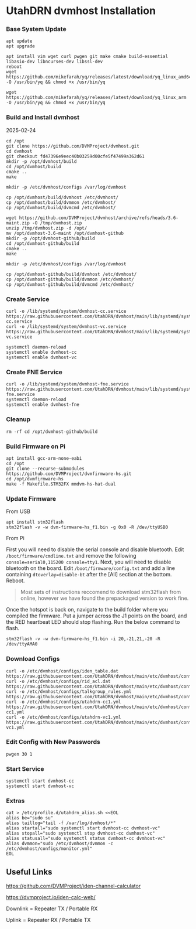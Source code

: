 # UtahDRN dvmhost Installation

### Base System Update
```
apt update
apt upgrade

apt install vim wget curl pwgen git make cmake build-essential libasio-dev libncurses-dev libssl-dev
reboot
wget https://github.com/mikefarah/yq/releases/latest/download/yq_linux_amd64 -O /usr/bin/yq && chmod +x /usr/bin/yq

wget https://github.com/mikefarah/yq/releases/latest/download/yq_linux_arm -O /usr/bin/yq && chmod +x /usr/bin/yq
```

### Build and Install dvmhost

2025-02-24
```
cd /opt
git clone https://github.com/DVMProject/dvmhost.git
cd dvmhost
git checkout fd47396e9eec40b03259d00cfe5f47499a362d61
mkdir -p /opt/dvmhost/build
cd /opt/dvmhost/build
cmake ..
make

mkdir -p /etc/dvmhost/configs /var/log/dvmhost

cp /opt/dvmhost/build/dvmhost /etc/dvmhost/
cp /opt/dvmhost/build/dvmmon /etc/dvmhost/
cp /opt/dvmhost/build/dvmcmd /etc/dvmhost/
```

```
wget https://github.com/DVMProject/dvmhost/archive/refs/heads/3.6-maint.zip -O /tmp/dvmhost.zip
unzip /tmp/dvmhost.zip -d /opt/
mv /opt/dvmhost-3.6-maint /opt/dvmhost-github
mkdir -p /opt/dvmhost-github/build
cd /opt/dvmhost-github/build
cmake ..
make

mkdir -p /etc/dvmhost/configs /var/log/dvmhost

cp /opt/dvmhost-github/build/dvmhost /etc/dvmhost/
cp /opt/dvmhost-github/build/dvmmon /etc/dvmhost/
cp /opt/dvmhost-github/build/dvmcmd /etc/dvmhost/
```

### Create Service
```
curl -o /lib/systemd/system/dvmhost-cc.service https://raw.githubusercontent.com/UtahDRN/dvmhost/main/lib/systemd/system/dvmhost-cc.service
curl -o /lib/systemd/system/dvmhost-vc.service https://raw.githubusercontent.com/UtahDRN/dvmhost/main/lib/systemd/system/dvmhost-vc.service

systemctl daemon-reload
systemctl enable dvmhost-cc
systemctl enable dvmhost-vc
```

### Create FNE Service
```
curl -o /lib/systemd/system/dvmhost-fne.service https://raw.githubusercontent.com/UtahDRN/dvmhost/main/lib/systemd/system/dvmhost-fne.service
systemctl daemon-reload
systemctl enable dvmhost-fne
```

### Cleanup
```
rm -rf cd /opt/dvmhost-github/build
```

### Build Firmware on Pi
```
apt install gcc-arm-none-eabi
cd /opt
git clone --recurse-submodules https://github.com/DVMProject/dvmfirmware-hs.git
cd /opt/dvmfirmware-hs
make -f Makefile.STM32FX mmdvm-hs-hat-dual
```

### Update Firmware
From USB
```
apt install stm32flash
stm32flash -v -w dvm-firmware-hs_f1.bin -g 0x0 -R /dev/ttyUSB0
``` 

From Pi

First you will need to disable the serial console and disable bluetooth. Edit ```/boot/firmware/cmdline.txt``` and remove the following ```console=serial0,115200 console=tty1```.
Next, you will need to disable bluetooth on the board. Edit ```/boot/firmware/config.txt``` and add a line containing ```dtoverlay=disable-bt``` after the [All] section at the bottom. Reboot.

> Most sets of instructions reccomend to download stm32flash from online, however we have found the prepackaged version to work fine.

Once the hotspot is back on, navigate to the build folder where you compiled the firmware. Put a jumper across the J1 points on the board, and the RED heartbeat LED should stop flashing. Run the below command to flash.

```
stm32flash -v -w dvm-firmware-hs_f1.bin -i 20,-21,21,-20 -R /dev/ttyAMA0
```

### Download Configs
```
curl -o /etc/dvmhost/configs/iden_table.dat https://raw.githubusercontent.com/UtahDRN/dvmhost/main/etc/dvmhost/configs/iden_table.dat
curl -o /etc/dvmhost/configs/rid_acl.dat https://raw.githubusercontent.com/UtahDRN/dvmhost/main/etc/dvmhost/configs/rid_acl.dat
curl -o /etc/dvmhost/configs/talkgroup_rules.yml https://raw.githubusercontent.com/UtahDRN/dvmhost/main/etc/dvmhost/configs/talkgroup_rules.yml
curl -o /etc/dvmhost/configs/utahdrn-cc1.yml https://raw.githubusercontent.com/UtahDRN/dvmhost/main/etc/dvmhost/configs/utahdrn-cc1.yml
curl -o /etc/dvmhost/configs/utahdrn-vc1.yml https://raw.githubusercontent.com/UtahDRN/dvmhost/main/etc/dvmhost/configs/utahdrn-vc1.yml
```

### Edit Config with New Passwords
```
pwgen 30 1
```

### Start Service
```
systemctl start dvmhost-cc
systemctl start dvmhost-vc
```

### Extras
```
cat > /etc/profile.d/utahdrn_alias.sh <<EOL
alias be="sudo su"
alias taillog="tail -f /var/log/dvmhost/*"
alias startall="sudo systemctl start dvmhost-cc dvmhost-vc"
alias stopall="sudo systemctl stop dvmhost-cc dvmhost-vc"
alias statusall="sudo systemctl status dvmhost-cc dvmhost-vc"
alias dvmmon="sudo /etc/dvmhost/dvmmon -c /etc/dvmhost/configs/monitor.yml"
EOL
```
## Useful Links
https://github.com/DVMProject/iden-channel-calculator

https://dvmproject.io/iden-calc-web/

Downlink = Repeater TX / Portable RX

Uplink = Repeater RX / Portable TX
